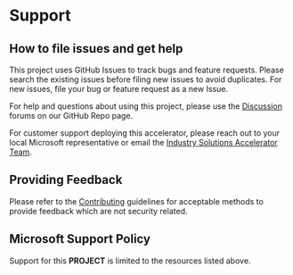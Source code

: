 # Support

## How to file issues and get help  

This project uses GitHub Issues to track bugs and feature requests. Please search the existing
issues before filing new issues to avoid duplicates.  For new issues, file your bug or
feature request as a new Issue.

For help and questions about using this project, please use the [Discussion](https://github.com/microsoft/PubSec-Info-Assistant/discussions) forums on our GitHub Repo page.

For customer support deploying this accelerator, please reach out to your local Microsoft representative or email the [Industry Solutions Accelerator Team](mailto:isat-support@microsoft.com). 

## Providing Feedback

Please refer to the [Contributing](./CONTRIBUTING.md) guidelines for acceptable methods to provide feedback which are not security related.

## Microsoft Support Policy  

Support for this **PROJECT** is limited to the resources listed above.
